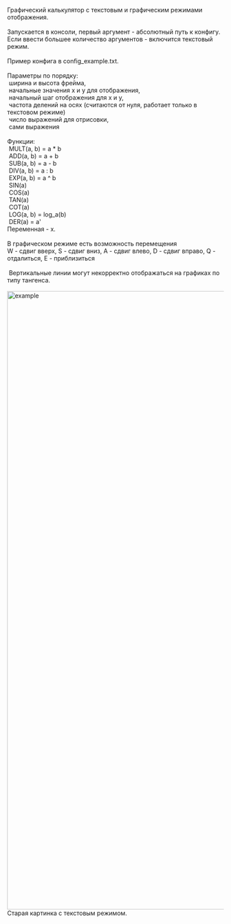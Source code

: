 Графический калькулятор с текстовым и графическим режимами отображения.<br/>
<br/>
Запускается в консоли, первый аргумент - абсолютный путь к конфигу. Если ввести большее количество аргументов - включится текстовый режим.<br/>
<br/>
Пример конфига в config_example.txt.<br/>
<br/>
Параметры по порядку:<br/>
&nbsp;ширина и высота фрейма,<br/>
&nbsp;начальные значения x и y для отображения,<br/>
&nbsp;начальный шаг отображения для x и y,<br/>
&nbsp;частота делений на осях (считаются от нуля, работает только в текстовом режиме)<br/>
&nbsp;число выражений для отрисовки,<br/>
&nbsp;сами выражения<br/>
<br/>
Функции:<br/>
&nbsp;MULT(a, b) = a * b<br/>
&nbsp;ADD(a, b) = a + b<br/>
&nbsp;SUB(a, b) = a - b<br/>
&nbsp;DIV(a, b) = a : b<br/>
&nbsp;EXP(a, b) = a ^ b<br/>
&nbsp;SIN(a)<br/>
&nbsp;COS(a)<br/>
&nbsp;TAN(a)<br/>
&nbsp;COT(a)<br/>
&nbsp;LOG(a, b) = log_a(b)<br/>
&nbsp;DER(a) = a'<br/>
Переменная - x.<br/>
<br/>
В графическом режиме есть возможность перемещения<br/>
W - сдвиг вверх, S - сдвиг вниз, A - сдвиг влево, D - сдвиг вправо, Q - отдалиться, E - приблизиться<br/>
<br/>
&nbsp;Вертикальные линии могут некорректно отображаться на графиках по типу тангенса.<br/>
<br/>
<img width="1439" alt="example" src="https://github.com/user-attachments/assets/ffdeced9-1483-4d5c-8fb4-70b72259e6bf"><br/>
Старая картинка с текстовым режимом.<br/>
